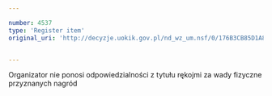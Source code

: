 ```yaml
---

number: 4537
type: 'Register item'
original_uri: 'http://decyzje.uokik.gov.pl/nd_wz_um.nsf/0/176B3CB85D1A8983C1257B570032EC21?OpenDocument'


---
```


Organizator nie ponosi odpowiedzialności z tytułu rękojmi za wady fizyczne przyznanych nagród
